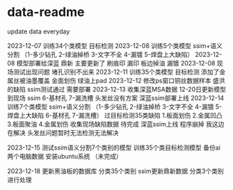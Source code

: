 # data-readme
update data everyday

2023-12-07  训练34个类模型  目标检测 
2023-12-08  训练5个类模型   ssim+语义分割 （1-多少钻孔 2-绿油掉桥 3-文字不全 4-漏镀 5-焊盘上大缺陷）
2023-12-08  模型部署给深蓝  鼎新 主要更新了  刷痕印 漏印 板边掉油  漏镀
2023-12-08  现场测试出现问题 堵孔识别不出来 
2023-12-11  训练35个类模型  目标检测  添加了金属丝被油墨覆盖  金面划伤 绿油上pad
2023-12-12  修改ps窗口铜丝数据样本   盛洪的缺陷 ssim测试通过  需要部署
2023-12-13  收集深蓝MSA数据  12-20日更新模型到现场 ssim 6-基材孔  7-漏洗槽  头发丝没有方案 深蓝ssim部署上线
2023-12-14  训练7个类模型   ssim+语义分割 （1-多少钻孔 2-绿油掉桥 3-文字不全 4-漏镀 5-焊盘上大缺陷 6-基材孔  7-漏洗槽）
            过目标检测35类缺陷  1.板面划伤 2.金属凹凸 3.板面聚油  4.金属划伤 
			收集现场缺陷数据  待完成
			深蓝ssim上线 程序崩掉 我这边在解决  头发丝问题暂时无法检测无法解决

2023-12-15  测试ssim语义分割7个类别的模型  训练35个类目标检测模型
            备份ai两个电脑数据  安装ubuntu系统  （未完成）
			
2023-12-18  更新黑油板的数据库  分类35个类别  ssim更新鼎新数据  分类3个类别进行处理


